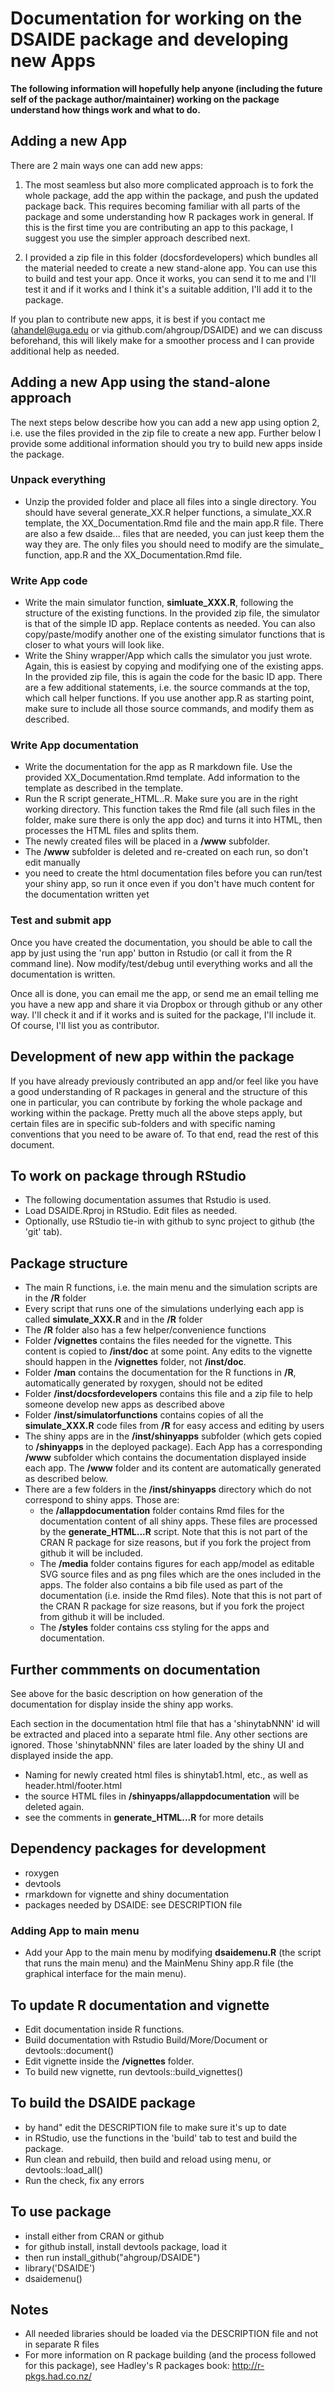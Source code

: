 # Documentation for working on the DSAIDE package and developing new Apps 

**The following information will hopefully help anyone (including the future self of the package author/maintainer) working on the package understand how things work and what to do.**

## Adding a new App 

There are 2 main ways one can add new apps:

1. The most seamless but also more complicated approach is to fork the whole package, add the app within the package, and push the updated package back. This requires becoming familiar with all parts of the package and some understanding how R packages work in general. If this is the first time you are contributing an app to this package, I suggest you use the simpler approach described next.

2. I provided a zip file in this folder (docsfordevelopers) which bundles all the material needed to create a new stand-alone app. You can use this to build and test your app. Once it works, you can send it to me and I'll test it and if it works and I think it's a suitable addition, I'll add it to the package.

If you plan to contribute new apps, it is best if you contact me (ahandel@uga.edu or via github.com/ahgroup/DSAIDE) and we can discuss beforehand, this will likely make for a smoother process and I can provide additional help as needed.

## Adding a new App using the stand-alone approach

The next steps below describe how you can add a new app using option 2, i.e. use the files provided in the zip file to create a new app. Further below I provide some additional information should you try to build new apps inside the package.

### Unpack everything
- Unzip the provided folder and place all files into a single directory. You should have several generate_XX.R helper functions, a simulate_XX.R template, the XX_Documentation.Rmd file and the main app.R file. There are also a few dsaide... files that are needed, you can just keep them the way they are. The only files you should need to modify are the simulate_ function, app.R and the XX_Documentation.Rmd file. 

### Write App code
- Write the main simulator function, **simluate_XXX.R**, following the structure of the existing functions. In the provided zip file, the simulator is that of the simple ID app. Replace contents as needed. You can also copy/paste/modify another one of the existing simulator functions that is closer to what yours will look like.
- Write the Shiny wrapper/App which calls the simulator you just wrote. Again, this is easiest by copying and modifying one of the existing apps. In the provided zip file, this is again the code for the basic ID app. There are a few additional statements, i.e. the source commands at the top, which call helper functions. If you use another app.R as starting point, make sure to include all those source commands, and modify them as described.

### Write App documentation
- Write the documentation for the app as R markdown file. Use the provided XX_Documentation.Rmd template. Add information to the template as described in the template. 
- Run the R script generate_HTML..R. Make sure you are in the right working directory. This function takes the Rmd file (all such files in the folder, make sure there is only the app doc) and turns it into HTML, then processes the HTML files and splits them. 
- The newly created files will be placed in a **/www** subfolder.
- The **/www** subfolder is deleted and re-created on each run, so don't edit manually
- you need to create the html documentation files before you can run/test your shiny app, so run it once even if you don't have much content for the documentation written yet


### Test and submit app
Once you have created the documentation, you should be able to call the app by just using the 'run app' button in Rstudio (or call it from the R command line). Now modify/test/debug until everything works and all the documentation is written.

Once all is done, you can email me the app, or send me an email telling me you have a new app and share it via Dropbox or through github or any other way. I'll check it and if it works and is suited for the package, I'll include it. Of course, I'll list you as contributor.


## Development of new app within the package

If you have already previously contributed an app and/or feel like you have a good understanding of R packages in general and the structure of this one in particular, you can contribute by forking the whole package and working within the package. Pretty much all the above steps apply, but certain files are in specific sub-folders and with specific naming conventions that you need to be aware of. To that end, read the rest of this document.

## To work on package through RStudio
- The following documentation assumes that Rstudio is used.
- Load DSAIDE.Rproj in RStudio. Edit files as needed.
- Optionally, use RStudio tie-in with github to sync project to github (the 'git' tab).

## Package structure 
- The main R functions, i.e. the main menu and the simulation scripts are in the **/R** folder
- Every script that runs one of the simulations underlying each app is called **simulate_XXX.R** and in the **/R** folder
- The **/R** folder also has a few helper/convenience functions
- Folder **/vignettes** contains the files needed for the vignette. This content is copied to **/inst/doc** at some point. Any edits to the vignette should happen in the **/vignettes** folder, not **/inst/doc**.
- Folder **/man** contains the documentation for the R functions in **/R**, automatically generated by roxygen, should not be edited
- Folder **/inst/docsfordevelopers** contains this file and a zip file to help someone develop new apps as described above
- Folder **/inst/simulatorfunctions** contains copies of all the **simulate_XXX.R** code files from **/R** for easy access and editing by users
- The shiny apps are in the **/inst/shinyapps** subfolder (which gets copied to **/shinyapps** in the deployed package). Each App has a corresponding **/www** subfolder which contains the documentation displayed inside each app. The **/www** folder and its content are automatically generated as described below.
- There are a few  folders in the **/inst/shinyapps** directory which do not correspond to shiny apps. Those are:
    - the **/allappdocumentation** folder contains Rmd files for the documentation content of all shiny apps. These files are processed by the **generate_HTML...R** script. Note that this is not part of the CRAN R package for size reasons, but if you fork the project from github it will be included.
    - The **/media** folder contains figures for each app/model as editable SVG source files and as png files which are the ones included in the apps. The folder also contains a bib file used as part of the documentation (i.e. inside the Rmd files). Note that this is not part of the CRAN R package for size reasons, but if you fork the project from github it will be included.
    - The **/styles** folder contains css styling for the apps and documentation.


## Further commments on documentation
See above for the basic description on how generation of the documentation for display inside the shiny app works.

Each section in the documentation html file that has a 'shinytabNNN' id will be extracted and placed into a separate html file. Any other sections are ignored. Those 'shinytabNNN' files are later loaded by the shiny UI and displayed inside the app.
- Naming for newly created html files is shinytab1.html, etc., as well as header.html/footer.html
- the source HTML files in **/shinyapps/allappdocumentation** will be deleted again.  
- see the comments in **generate_HTML...R** for more details


## Dependency packages for development
- roxygen
- devtools
- rmarkdown for vignette and shiny documentation
- packages needed by DSAIDE: see DESCRIPTION file


### Adding App to main menu
- Add your App to the main menu by modifying **dsaidemenu.R** (the script that runs the main menu) and the MainMenu Shiny app.R file (the graphical interface for the main menu).


## To update R documentation and vignette
- Edit documentation inside R functions. 
- Build documentation with Rstudio Build/More/Document or devtools::document()
- Edit vignette inside the **/vignettes** folder.
- To build new vignette, run devtools::build_vignettes()

## To build the DSAIDE package
- by hand" edit the DESCRIPTION file to make sure it's up to date
- in RStudio, use the functions in the 'build' tab to test and build the package.
- Run clean and rebuild, then build and reload using menu, or devtools::load_all()
- Run the check, fix any errors 

## To use package
- install either from CRAN or github
- for github install, install devtools package, load it
- then run install_github("ahgroup/DSAIDE")
- library('DSAIDE') 
- dsaidemenu()

## Notes
- All needed libraries should be loaded via the DESCRIPTION file and not in separate R files
- For more information on R package building (and the process followed for this package), see Hadley's R packages book: http://r-pkgs.had.co.nz/
